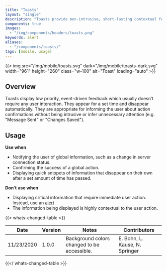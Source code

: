 ```yaml
---
title: "Toasts"
layout: "single"
description: "Toasts provide non-intrusive, short-lasting contextual feedback to the user."
components: true
images:
  - "/img/components/headers/toasts.png"
keywords: alert
aliases:
  - "/components/toasts/"
tags: [mobile, usage]
---
```


{{< img src="/img/mobile/toasts.svg" dark="/img/mobile/toasts-dark.svg" width="961" height="260" class="w-100" alt="Toast" loading="auto" >}}

## Overview

Toasts display low priority, event-driven feedback which usually doesn’t require any user interaction. They appear for a set time and disappear automatically. They are appropriate for informing the user about action confirmations without being intrusive or infer unnecessary attention (e.g. "Message Sent" or "Changes Saved").

## Usage

**Use when**

- Notifying the user of global information, such as a change in server connection status.
- Confirming the success of a global action.
- Displaying quick snippets of information that disappear on their own after a set amount of time has passed.

**Don't use when**

- Displaying critical information that require immediate user action. Instead, use an [alert](/components/mobile/alerts/)
- The information being displayed is highly contextual to the user action.

{{< whats-changed-table >}}

| Date       | Version | Notes                                       | Contributors                   |
| ---------- | ------- | ------------------------------------------- | ------------------------------ |
| 11/23/2020 | 1.0.0   | Background colors changed to be accessible. | E. Bohn, L. Kause, N. Springer |

{{</ whats-changed-table >}}
